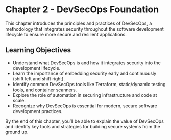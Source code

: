 # Chapter 2 - DevSecOps Foundation

This chapter introduces the principles and practices of DevSecOps, a methodology that integrates security throughout the software development lifecycle to ensure more secure and resilient applications.

## Learning Objectives

- Understand what DevSecOps is and how it integrates security into the development lifecycle.
- Learn the importance of embedding security early and continuously (shift left and shift right).
- Identify common DevSecOps tools like Terraform, static/dynamic testing tools, and container scanners.
- Explore the role of automation in securing infrastructure and code at scale.
- Recognize why DevSecOps is essential for modern, secure software development practices.

By the end of this chapter, you’ll be able to explain the value of DevSecOps and identify key tools and strategies for building secure systems from the ground up.
